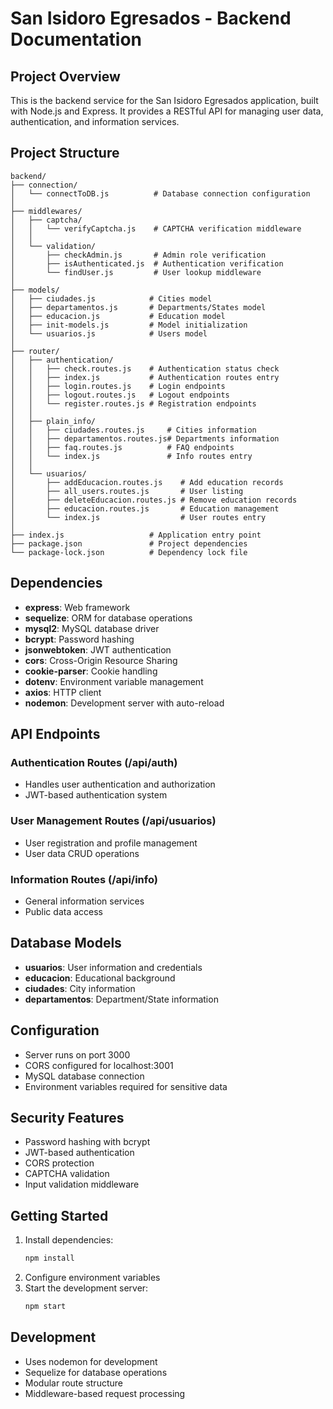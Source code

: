 # San Isidoro Egresados - Backend Documentation

## Project Overview
This is the backend service for the San Isidoro Egresados application, built with Node.js and Express. It provides a RESTful API for managing user data, authentication, and information services.

## Project Structure
```
backend/
├── connection/
│   └── connectToDB.js          # Database connection configuration
│
├── middlewares/
│   ├── captcha/
│   │   └── verifyCaptcha.js    # CAPTCHA verification middleware
│   │
│   └── validation/
│       ├── checkAdmin.js       # Admin role verification
│       ├── isAuthenticated.js  # Authentication verification
│       └── findUser.js         # User lookup middleware
│
├── models/
│   ├── ciudades.js            # Cities model
│   ├── departamentos.js       # Departments/States model
│   ├── educacion.js           # Education model
│   ├── init-models.js         # Model initialization
│   └── usuarios.js            # Users model
│
├── router/
│   ├── authentication/
│   │   ├── check.routes.js    # Authentication status check
│   │   ├── index.js           # Authentication routes entry
│   │   ├── login.routes.js    # Login endpoints
│   │   ├── logout.routes.js   # Logout endpoints
│   │   └── register.routes.js # Registration endpoints
│   │
│   ├── plain_info/
│   │   ├── ciudades.routes.js     # Cities information
│   │   ├── departamentos.routes.js# Departments information
│   │   ├── faq.routes.js          # FAQ endpoints
│   │   └── index.js               # Info routes entry
│   │
│   └── usuarios/
│       ├── addEducacion.routes.js    # Add education records
│       ├── all_users.routes.js       # User listing
│       ├── deleteEducacion.routes.js # Remove education records
│       ├── educacion.routes.js       # Education management
│       └── index.js                  # User routes entry
│
├── index.js                   # Application entry point
├── package.json               # Project dependencies
└── package-lock.json          # Dependency lock file
```

## Dependencies
- **express**: Web framework
- **sequelize**: ORM for database operations
- **mysql2**: MySQL database driver
- **bcrypt**: Password hashing
- **jsonwebtoken**: JWT authentication
- **cors**: Cross-Origin Resource Sharing
- **cookie-parser**: Cookie handling
- **dotenv**: Environment variable management
- **axios**: HTTP client
- **nodemon**: Development server with auto-reload

## API Endpoints

### Authentication Routes (/api/auth)
- Handles user authentication and authorization
- JWT-based authentication system

### User Management Routes (/api/usuarios)
- User registration and profile management
- User data CRUD operations

### Information Routes (/api/info)
- General information services
- Public data access

## Database Models
- **usuarios**: User information and credentials
- **educacion**: Educational background
- **ciudades**: City information
- **departamentos**: Department/State information

## Configuration
- Server runs on port 3000
- CORS configured for localhost:3001
- MySQL database connection
- Environment variables required for sensitive data

## Security Features
- Password hashing with bcrypt
- JWT-based authentication
- CORS protection
- CAPTCHA validation
- Input validation middleware

## Getting Started
1. Install dependencies:
   ```bash
   npm install
   ```
2. Configure environment variables
3. Start the development server:
   ```bash
   npm start
   ```

## Development
- Uses nodemon for development
- Sequelize for database operations
- Modular route structure
- Middleware-based request processing
